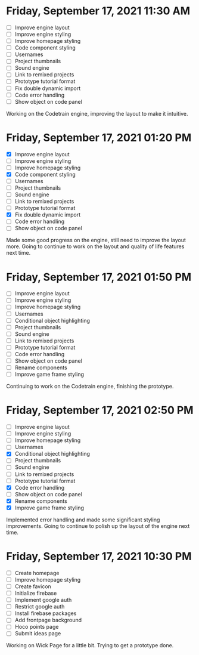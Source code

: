 # Friday, September 17, 2021 11:30 AM
- [ ] Improve engine layout
- [ ] Improve engine styling
- [ ] Improve homepage styling
- [ ] Code component styling
- [ ] Usernames
- [ ] Project thumbnails
- [ ] Sound engine
- [ ] Link to remixed projects
- [ ] Prototype tutorial format
- [ ] Fix double dynamic import
- [ ] Code error handling
- [ ] Show object on code panel

Working on the Codetrain engine, improving the layout to make it intuitive.

# Friday, September 17, 2021 01:20 PM
- [X] Improve engine layout
- [ ] Improve engine styling
- [ ] Improve homepage styling
- [X] Code component styling
- [ ] Usernames
- [ ] Project thumbnails
- [ ] Sound engine
- [ ] Link to remixed projects
- [ ] Prototype tutorial format
- [X] Fix double dynamic import
- [ ] Code error handling
- [ ] Show object on code panel

Made some good progress on the engine, still need to improve the layout more.
Going to continue to work on the layout and quality of life features next time.

# Friday, September 17, 2021 01:50 PM
- [ ] Improve engine layout
- [ ] Improve engine styling
- [ ] Improve homepage styling
- [ ] Usernames
- [ ] Conditional object highlighting
- [ ] Project thumbnails
- [ ] Sound engine
- [ ] Link to remixed projects
- [ ] Prototype tutorial format
- [ ] Code error handling
- [ ] Show object on code panel
- [ ] Rename components
- [ ] Improve game frame styling

Continuing to work on the Codetrain engine, finishing the prototype.

# Friday, September 17, 2021 02:50 PM
- [ ] Improve engine layout
- [ ] Improve engine styling
- [ ] Improve homepage styling
- [ ] Usernames
- [X] Conditional object highlighting
- [ ] Project thumbnails
- [ ] Sound engine
- [ ] Link to remixed projects
- [ ] Prototype tutorial format
- [X] Code error handling
- [ ] Show object on code panel
- [X] Rename components
- [X] Improve game frame styling

Implemented error handling and made some significant styling improvements.
Going to continue to polish up the layout of the engine next time.

# Friday, September 17, 2021 10:30 PM
- [ ] Create homepage
- [ ] Improve homepage styling
- [ ] Create favicon
- [ ] Initialize firebase
- [ ] Implement google auth
- [ ] Restrict google auth
- [ ] Install firebase packages
- [ ] Add frontpage background
- [ ] Hoco points page
- [ ] Submit ideas page

Working on Wick Page for a little bit. Trying to get a prototype done.

